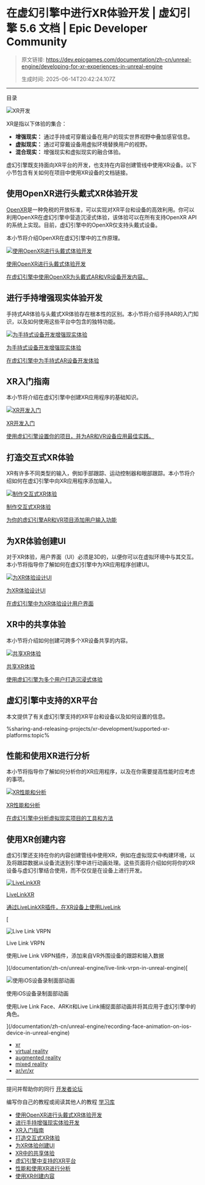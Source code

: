 # 在虚幻引擎中进行XR体验开发 | 虚幻引擎 5.6 文档 | Epic Developer Community

> 原文链接: https://dev.epicgames.com/documentation/zh-cn/unreal-engine/developing-for-xr-experiences-in-unreal-engine
> 
> 生成时间: 2025-06-14T20:42:24.107Z

---

目录

![XR开发](https://dev.epicgames.com/community/api/documentation/image/6b954aac-0ae5-400a-83d0-4e1314bfd402?resizing_type=fill&width=1920&height=335)

XR是指以下体验的集合：

-   **增强现实：** 通过手持或可穿戴设备在用户的现实世界视野中叠加感官信息。
-   **虚拟现实：** 通过可穿戴设备用虚拟环境替换用户的视野。
-   **混合现实：** 增强现实和虚拟现实的融合体验。

虚幻引擎既支持面向XR平台的开发，也支持在内容创建管线中使用XR设备。以下小节包含有关如何在项目中使用XR设备的文档链接。

## 使用OpenXR进行头戴式XR体验开发

[OpenXR](https://www.khronos.org/openxr/)是一种免税的开放标准，可以实现对XR平台和设备的高效利用。你可以利用OpenXR在虚幻引擎中营造沉浸式体验，该体验可以在所有支持OpenXR API的系统上实现。目前，虚幻引擎中的OpenXR仅支持头戴式设备。

本小节将介绍OpenXR在虚幻引擎中的工作原理。

[](/documentation/zh-cn/unreal-engine/developing-for-head-mounted-experiences-with-openxr-in-unreal-engine)

[![使用OpenXR进行头戴式体验开发](https://d1iv7db44yhgxn.cloudfront.net/documentation/images/c709b1d5-6c44-499f-83d4-c69963f59568/placeholder_topic.png)](/documentation/zh-cn/unreal-engine/developing-for-head-mounted-experiences-with-openxr-in-unreal-engine)

[使用OpenXR进行头戴式体验开发](/documentation/zh-cn/unreal-engine/developing-for-head-mounted-experiences-with-openxr-in-unreal-engine)

[在虚幻引擎中使用OpenXR为头戴式AR和VR设备开发内容。](/documentation/zh-cn/unreal-engine/developing-for-head-mounted-experiences-with-openxr-in-unreal-engine)

## 进行手持增强现实体验开发

手持式AR体验与头戴式XR体验存在根本性的区别。本小节将介绍手持AR的入门知识，以及如何使用这些平台中包含的独特功能。

[](/documentation/zh-cn/unreal-engine/developing-for-handheld-augmented-reality-experiences-in-unreal-engine)

[![为手持式设备开发增强现实体验](https://d1iv7db44yhgxn.cloudfront.net/documentation/images/b7a1fc89-a67f-449c-ab35-69d739081d21/placeholder_topic.png)](/documentation/zh-cn/unreal-engine/developing-for-handheld-augmented-reality-experiences-in-unreal-engine)

[为手持式设备开发增强现实体验](/documentation/zh-cn/unreal-engine/developing-for-handheld-augmented-reality-experiences-in-unreal-engine)

[在虚幻引擎中为手持式AR设备开发体验](/documentation/zh-cn/unreal-engine/developing-for-handheld-augmented-reality-experiences-in-unreal-engine)

## XR入门指南

本小节将介绍在虚幻引擎中创建XR应用程序的基础知识。

[](/documentation/zh-cn/unreal-engine/getting-started-with-xr-development-in-unreal-engine)

[![XR开发入门](https://d1iv7db44yhgxn.cloudfront.net/documentation/images/caa97a50-c9e5-4608-8f04-c28a1fda462a/placeholder_topic.png)](/documentation/zh-cn/unreal-engine/getting-started-with-xr-development-in-unreal-engine)

[XR开发入门](/documentation/zh-cn/unreal-engine/getting-started-with-xr-development-in-unreal-engine)

[使用虚幻引擎设置你的项目，并为AR和VR设备应用最佳实践。](/documentation/zh-cn/unreal-engine/getting-started-with-xr-development-in-unreal-engine)

## 打造交互式XR体验

XR有许多不同类型的输入，例如手部跟踪、运动控制器和眼部跟踪。本小节将介绍如何在虚幻引擎中向XR应用程序添加输入。

[](/documentation/zh-cn/unreal-engine/making-interactive-xr-experiences-in-unreal-engine)

[![制作交互式XR体验](https://d1iv7db44yhgxn.cloudfront.net/documentation/images/f5ab45fa-0ac9-4371-a1fc-605ae6be23f5/placeholder_topic.png)](/documentation/zh-cn/unreal-engine/making-interactive-xr-experiences-in-unreal-engine)

[制作交互式XR体验](/documentation/zh-cn/unreal-engine/making-interactive-xr-experiences-in-unreal-engine)

[为你的虚幻引擎AR和VR项目添加用户输入功能](/documentation/zh-cn/unreal-engine/making-interactive-xr-experiences-in-unreal-engine)

## 为XR体验创建UI

对于XR体验，用户界面（UI）必须是3D的，以便你可以在虚拟环境中与其交互。本小节将指导你了解如何在虚幻引擎中为XR应用程序创建UI。

[](/documentation/zh-cn/unreal-engine/design-user-interfaces-for-xr-experiences-in-unreal-engine)

[![为XR体验设计UI](https://d1iv7db44yhgxn.cloudfront.net/documentation/images/a689d2b9-4c4f-4d44-b743-ad4cc5d341a5/placeholder_topic.png)](/documentation/zh-cn/unreal-engine/design-user-interfaces-for-xr-experiences-in-unreal-engine)

[为XR体验设计UI](/documentation/zh-cn/unreal-engine/design-user-interfaces-for-xr-experiences-in-unreal-engine)

[在虚幻引擎中为XR体验设计用户界面](/documentation/zh-cn/unreal-engine/design-user-interfaces-for-xr-experiences-in-unreal-engine)

## XR中的共享体验

本小节将介绍如何创建可跨多个XR设备共享的内容。

[](/documentation/zh-cn/unreal-engine/sharing-xr-experiences-in-unreal-engine)

[![共享XR体验](https://d1iv7db44yhgxn.cloudfront.net/documentation/images/60694710-4d24-4496-8fdb-348dd01604ea/placeholder_topic.png)](/documentation/zh-cn/unreal-engine/sharing-xr-experiences-in-unreal-engine)

[共享XR体验](/documentation/zh-cn/unreal-engine/sharing-xr-experiences-in-unreal-engine)

[使用虚幻引擎为多个用户打造沉浸式体验](/documentation/zh-cn/unreal-engine/sharing-xr-experiences-in-unreal-engine)

## 虚幻引擎中支持的XR平台

本文提供了有关虚幻引擎支持的XR平台和设备以及如何设置的信息。

%sharing-and-releasing-projects/xr-development/supported-xr-platforms:topic%

## 性能和使用XR进行分析

本小节将指导你了解如何分析你的XR应用程序，以及在你需要提高性能时应考虑的事项。

[](/documentation/zh-cn/unreal-engine/xr-performance-and-profiling-in-unreal-engine)

[![XR性能和分析](https://d1iv7db44yhgxn.cloudfront.net/documentation/images/0eec00da-99fe-4131-9c2b-042ecdc646fa/placeholder_topic.png)](/documentation/zh-cn/unreal-engine/xr-performance-and-profiling-in-unreal-engine)

[XR性能和分析](/documentation/zh-cn/unreal-engine/xr-performance-and-profiling-in-unreal-engine)

[在虚幻引擎中分析虚拟现实项目的工具和方法](/documentation/zh-cn/unreal-engine/xr-performance-and-profiling-in-unreal-engine)

## 使用XR创建内容

虚幻引擎还支持在你的内容创建管线中使用XR，例如在虚拟现实中构建环境，以及将跟踪数据从设备流送到引擎中进行动画处理。这些页面将介绍如何将你的XR设备与虚幻引擎结合使用，而不仅仅是在设备上进行开发。

[](/documentation/zh-cn/unreal-engine/livelinkxr-in-unreal-engine)

[![LiveLinkXR](https://d1iv7db44yhgxn.cloudfront.net/documentation/images/531c933b-349b-405f-8dd6-7551e859a7c9/llxr_topicimage.png)](/documentation/zh-cn/unreal-engine/livelinkxr-in-unreal-engine)

[LiveLinkXR](/documentation/zh-cn/unreal-engine/livelinkxr-in-unreal-engine)

[通过LiveLinkXR插件，在XR设备上使用LiveLink](/documentation/zh-cn/unreal-engine/livelinkxr-in-unreal-engine)

[

![Live Link VRPN](https://d1iv7db44yhgxn.cloudfront.net/documentation/images/a60558e3-fd9c-4a70-ac1c-03d15984a5a5/placeholder_topic.png)

Live Link VRPN

使用Live Link VRPN插件，添加来自VR外围设备的跟踪和输入数据





](/documentation/zh-cn/unreal-engine/live-link-vrpn-in-unreal-engine)[

![使用iOS设备录制面部动画](https://d1iv7db44yhgxn.cloudfront.net/documentation/images/4c8bbd51-5fd6-405b-919f-73fc376ccf5a/faceapp-topic.png)

使用iOS设备录制面部动画

使用Live Link Face、ARKit和Live Link捕捉面部动画并将其应用于虚幻引擎中的角色。





](/documentation/zh-cn/unreal-engine/recording-face-animation-on-ios-device-in-unreal-engine)

-   [xr](https://dev.epicgames.com/community/search?query=xr)
-   [virtual reality](https://dev.epicgames.com/community/search?query=virtual%20reality)
-   [augmented reality](https://dev.epicgames.com/community/search?query=augmented%20reality)
-   [mixed reality](https://dev.epicgames.com/community/search?query=mixed%20reality)
-   [ar/vr/xr](https://dev.epicgames.com/community/search?query=ar%2Fvr%2Fxr)

* * *

提问并帮助你的同行 [开发者论坛](https://forums.unrealengine.com/categories?tag=unreal-engine)

编写你自己的教程或阅读其他人的教程 [学习库](https://dev.epicgames.com/community/unreal-engine/learning)

-   [使用OpenXR进行头戴式XR体验开发](/documentation/zh-cn/unreal-engine/developing-for-xr-experiences-in-unreal-engine#%E4%BD%BF%E7%94%A8openxr%E8%BF%9B%E8%A1%8C%E5%A4%B4%E6%88%B4%E5%BC%8Fxr%E4%BD%93%E9%AA%8C%E5%BC%80%E5%8F%91)
-   [进行手持增强现实体验开发](/documentation/zh-cn/unreal-engine/developing-for-xr-experiences-in-unreal-engine#%E8%BF%9B%E8%A1%8C%E6%89%8B%E6%8C%81%E5%A2%9E%E5%BC%BA%E7%8E%B0%E5%AE%9E%E4%BD%93%E9%AA%8C%E5%BC%80%E5%8F%91)
-   [XR入门指南](/documentation/zh-cn/unreal-engine/developing-for-xr-experiences-in-unreal-engine#xr%E5%85%A5%E9%97%A8%E6%8C%87%E5%8D%97)
-   [打造交互式XR体验](/documentation/zh-cn/unreal-engine/developing-for-xr-experiences-in-unreal-engine#%E6%89%93%E9%80%A0%E4%BA%A4%E4%BA%92%E5%BC%8Fxr%E4%BD%93%E9%AA%8C)
-   [为XR体验创建UI](/documentation/zh-cn/unreal-engine/developing-for-xr-experiences-in-unreal-engine#%E4%B8%BAxr%E4%BD%93%E9%AA%8C%E5%88%9B%E5%BB%BAui)
-   [XR中的共享体验](/documentation/zh-cn/unreal-engine/developing-for-xr-experiences-in-unreal-engine#xr%E4%B8%AD%E7%9A%84%E5%85%B1%E4%BA%AB%E4%BD%93%E9%AA%8C)
-   [虚幻引擎中支持的XR平台](/documentation/zh-cn/unreal-engine/developing-for-xr-experiences-in-unreal-engine#%E8%99%9A%E5%B9%BB%E5%BC%95%E6%93%8E%E4%B8%AD%E6%94%AF%E6%8C%81%E7%9A%84xr%E5%B9%B3%E5%8F%B0)
-   [性能和使用XR进行分析](/documentation/zh-cn/unreal-engine/developing-for-xr-experiences-in-unreal-engine#%E6%80%A7%E8%83%BD%E5%92%8C%E4%BD%BF%E7%94%A8xr%E8%BF%9B%E8%A1%8C%E5%88%86%E6%9E%90)
-   [使用XR创建内容](/documentation/zh-cn/unreal-engine/developing-for-xr-experiences-in-unreal-engine#%E4%BD%BF%E7%94%A8xr%E5%88%9B%E5%BB%BA%E5%86%85%E5%AE%B9)